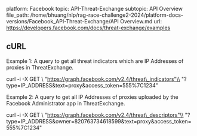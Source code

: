 platform: Facebook
topic: API-Threat-Exchange
subtopic: API Overview
file_path: /home/bhuang/nlp/rag-race-challenge2-2024/platform-docs-versions/Facebook_API-Threat-Exchange/API Overview.md
url: https://developers.facebook.com/docs/threat-exchange/examples

## cURL

Example 1: A query to get all threat indicators which are IP Addresses of proxies in ThreatExchange.

curl -i -X GET \\
"https://graph.facebook.com/v2.4/threat\_indicators"\\
"?type=IP\_ADDRESS&text=proxy&access\_token=555%7C1234"

Example 2: A query to get all IP Addresses of proxies uploaded by the Facebook Administrator app in ThreatExchange.

curl -i -X GET \\
"https://graph.facebook.com/v2.4/threat\_descriptors"\\
"?type=IP\_ADDRESS&owner=820763734618599&text=proxy&access\_token=555%7C1234"